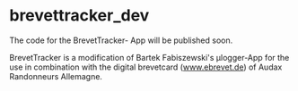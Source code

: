 # brevettracker_dev
The code for the BrevetTracker- App will be published soon. 

BrevetTracker is a modification of Bartek Fabiszewski's µlogger-App for the use in combination with the digital brevetcard (www.ebrevet.de) of Audax Randonneurs Allemagne.
